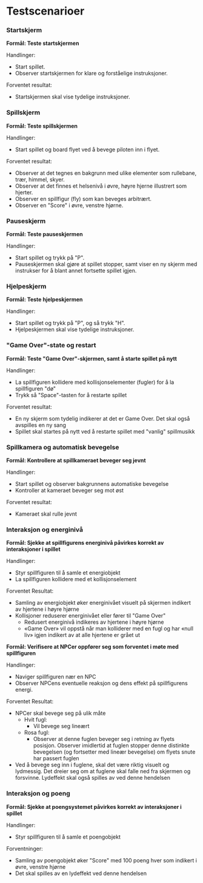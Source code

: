 # Testscenarioer

### Startskjerm

**Formål: Teste startskjermen**

Handlinger:
* Start spillet.
* Observer startskjermen for klare og forståelige instruksjoner.

Forventet resultat:
* Startskjermen skal vise tydelige instruksjoner.

### Spillskjerm

**Formål: Teste spillskjermen**

Handlinger:
* Start spillet og board flyet ved å bevege piloten inn i flyet.

Forventet resultat:
* Observer at det tegnes en bakgrunn med ulike elementer som rullebane, trær, himmel, skyer.
* Observer at det finnes et helsenivå i øvre, høyre hjerne illustrert som hjerter.
* Observer en spillfigur (fly) som kan beveges arbitrært.
* Observer en "Score" i øvre, venstre hjørne.

### Pauseskjerm

**Formål: Teste pauseskjermen**

Handlinger:
* Start spillet og trykk på "P".
* Pauseskjermen skal gjøre at spillet stopper, samt viser en ny skjerm med instrukser for å blant annet fortsette spillet igjen.

### Hjelpeskjerm

**Formål: Teste hjelpeskjermen**

Handlinger:
* Start spillet og trykk på "P", og så trykk "H".
* Hjelpeskjermen skal vise tydelige instruksjoner.

### "Game Over"-state og restart

**Formål: Teste "Game Over"-skjermen, samt å starte spillet på nytt**

Handlinger:
* La spillfiguren kollidere med kollisjonselementer (fugler) for å la spillfiguren "dø"
* Trykk så "Space"-tasten for å restarte spillet

Forventet resultat:
* En ny skjerm som tydelig indikerer at det er Game Over. Det skal også avspilles en ny sang
* Spillet skal startes på nytt ved å restarte spillet med "vanlig" spillmusikk


### Spillkamera og automatisk bevegelse

**Formål: Kontrollere at spillkameraet beveger seg jevnt**

Handlinger:
* Start spillet og observer bakgrunnens automatiske bevegelse
* Kontroller at kameraet beveger seg mot øst

Forventet resultat:
* Kameraet skal rulle jevnt

### Interaksjon og energinivå

**Formål: Sjekke at spillfigurens energinivå påvirkes korrekt av interaksjoner i spillet**

Handlinger:
* Styr spillfiguren til å samle et energiobjekt
* La spillfiguren kollidere med et kollisjonselement

Forventet Resultat:
* Samling av energiobjekt øker energinivået visuelt på skjermen indikert av hjertene i høyre hjørne
* Kollisjoner reduserer energinivået eller fører til "Game Over"
	* Redusert energinivå indikeres av hjertene i høyre hjørne
	* «Game Over» vil oppstå når man kolliderer med en fugl og har «null liv» igjen indikert av at alle hjertene er grået ut

**Formål: Verifisere at NPCer oppfører seg som forventet i møte med spillfiguren**

Handlinger:
* Naviger spillfiguren nær en NPC
* Observer NPCens eventuelle reaksjon og dens effekt på spillfigurens energi.

Forventet Resultat:
* NPCer skal bevege seg på ulik måte
	* Hvit fugl:
		* Vil bevege seg lineært
	* Rosa fugl:
		* Observer at denne fuglen beveger seg i retning av flyets posisjon. Observer imidlertid at fuglen stopper denne distinkte bevegelsen (og fortsetter med lineær bevegelse) om flyets snute har passert fuglen
* Ved å bevege seg inn i fuglene, skal det være riktig visuelt og lydmessig. Det dreier seg om at fuglene skal falle ned fra skjermen og forsvinne. Lydeffekt skal også spilles av ved denne hendelsen

### Interaksjon og poeng

**Formål: Sjekke at poengsystemet påvirkes korrekt av interaksjoner i spillet**

Handlinger:
* Styr spillfiguren til å samle et poengobjekt

Forventninger:
* Samling av poengobjekt øker "Score" med 100 poeng hver som indikert i øvre, venstre hjørne
* Det skal spilles av en lydeffekt ved denne hendelsen



